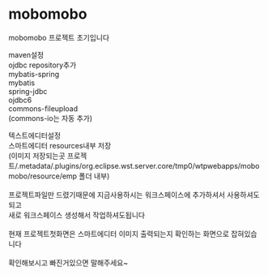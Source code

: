 # mobomobo
mobomobo 프로젝트 초기입니다

maven설정<br>
ojdbc repository추가<br>
mybatis-spring<br>
mybatis<br>
spring-jdbc<br>
ojdbc6<br>
commons-fileupload<br>
(commons-io는 자동 추가)<br>

텍스트에디터설정<br>
스마트에디터 resources내부 저장<br>
(이미지 저장되는곳 프로젝트/.metadata/.plugins/org.eclipse.wst.server.core/tmp0/wtpwebapps/mobomobo/resource/emp 폴더 내부)<br>
<br>
프로젝트파일만 드렸기때문에 지금사용하시는 워크스페이스에 추가하셔서 사용하셔도되고<br>
새로 워크스페이스 생성해서 작업하셔도됩니다<br>
<br>
현재 프로젝트첫화면은 스마트에디터 이미지 출력되는지 확인하는 화면으로 잡혀있습니다<br>
<br>
확인해보시고 빠진거있으면 말해주세요~<br>
